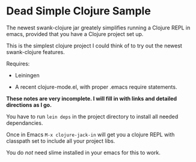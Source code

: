 Dead Simple Clojure Sample
==========================

The newest swank-clojure jar greately simplifies running a Clojure REPL in emacs, provided that you have 
a Clojure project set up.

This is the simplest clojure project I could think of to try out the newest swank-clojure features.

Requires:

-	Leiningen

- A recent clojure-mode.el, with proper .emacs require statements.


__These notes are very incomplete.  I will fill in with links and detailed directions as I go.__

You have to run `lein deps` in the project directory to install all needed dependancies.

Once in Emacs `M-x clojure-jack-in` will get you a clojure REPL with classpath set to include all your project libs.

You do _not_ need slime installed in your emacs for this to work.

